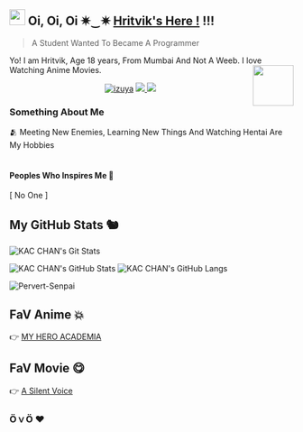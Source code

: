 ## <img src="https://user-images.githubusercontent.com/1303154/88677602-1635ba80-d120-11ea-84d8-d263ba5fc3c0.gif" width="28px"> Oi, Oi, Oi ✷⁠‿⁠✷ [Hritvik's Here !](https://github.com/KAC-CHAN) !!!
> A Student Wanted To Became A Programmer 

Yo! I am Hritvik, Age 18 years, From Mumbai And Not A Weeb. I love Watching Anime Movies.
<img src="https://64.media.tumblr.com/34784257378ce2c51675599159735772/tumblr_nd3b8i2gL01sedjuto1_400.gifv" align="right" width="72"/>

</p>
<p align="center">
  <a href="https://t.me/izuya"><img src="https://telegra.ph/file/681ce0be1c844af41dd1e.jpg" alt="izuya"></a>
  
  <a href="https://github.com/KAC-CHAN">
    <img src="https://img.shields.io/github/followers/h0daka?label=GitHub&logo=github&style=for-the-badge&color=blue"/>
  </a>
  <a href="https://telegram.me/izuya">
    <img src="https://img.shields.io/badge/telegram-1b77FF.svg?style=for-the-badge&logo=telegram"/>
  </a>  
 </a>
  

### Something About Me

🫂 Meeting New Enemies, Learning New Things And Watching Hentai Are My Hobbies </br>
</br>

#### Peoples Who Inspires Me 🥰
[ No One ]

## My GitHub Stats 🐿️
![KAC CHAN's Git Stats](https://github-readme-stats.vercel.app/api?username=kac-chan&include_all_commits=true&count_private=true&theme=highcontrast)

![KAC CHAN's GitHub Stats](https://github-readme-streak-stats.herokuapp.com?user=KAC-CHAN&theme=tokyonight)
![KAC CHAN's GitHub Langs](https://github-readme-stats.vercel.app/api/top-langs/?username=KAC-CHAN&theme=tokyonight&layout=compact&langs_count=6)
<p align="left"> <img src="https://komarev.com/ghpvc/?username=KAC-CHAN&label=Profile%20Views&color=orange&style=flat-square" alt="Pervert-Senpai" /> </p>


## FaV Anime 💥

👉 [MY HERO ACADEMIA](https://anilist.co/anime/21459/Boku-no-Hero-Academia/) </br>

## FaV Movie 😋

👉 [A Silent Voice](https://anilist.co/anime/21459/Koe-no-Katachi/) </br>

### Ӧ⁠ｖ⁠Ӧ ❤️
